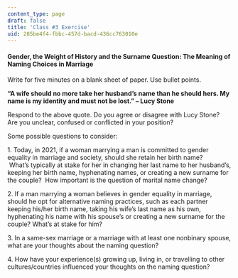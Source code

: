 ```yaml
---
content_type: page
draft: false
title: 'Class #3 Exercise'
uid: 285be4f4-fbbc-457d-bacd-436cc763010e
---
```

#### Gender, the Weight of History and the Surname Question: The Meaning of Naming Choices in Marriage

Write for five minutes on a blank sheet of paper. Use bullet points. 

 **“A wife should no more take her husband’s name than he should hers. My name is my identity and must not be lost.” – Lucy Stone**

Respond to the above quote. Do you agree or disagree with Lucy Stone? Are you unclear, confused or conflicted in your position?

Some possible questions to consider:

1\. Today, in 2021, if a woman marrying a man is committed to gender equality in marriage and society, should she retain her birth name?  
 What’s typically at stake for her in changing her last name to her husband’s, keeping her birth name, hyphenating names, or creating a new surname for the couple?  How important is the question of marital name change?

2\. If a man marrying a woman believes in gender equality in marriage, should he opt for alternative naming practices, such as each partner keeping his/her birth name, taking his wife’s last name as his own, hyphenating his name with his spouse’s or creating a new surname for the couple? What’s at stake for him?  

3\. In a same-sex marriage or a marriage with at least one nonbinary spouse, what are your thoughts about the naming question?

4\. How have your experience(s) growing up, living in, or travelling to other cultures/countries influenced your thoughts on the naming question?
